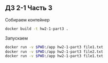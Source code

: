 ## ДЗ 2-1 Часть 3

Собираем контейнер
```bash
docker build -t hw2-1-part3 .
```

Запускаем
```bash
docker run -v $PWD:/app hw2-1-part3 file1.txt
docker run -v $PWD:/app hw2-1-part3 file2.txt
docker run -v $PWD:/app hw2-1-part3 file1.txt
```